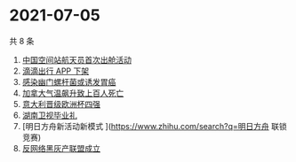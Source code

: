 # 2021-07-05

共 8 条

<!-- BEGIN -->
<!-- 最后更新时间 Mon Jul 05 2021 01:11:25 GMT+0800 (China Standard Time) -->

1. [中国空间站航天员首次出舱活动](https://www.zhihu.com/search?q=首次出舱)
2. [滴滴出行 APP 下架](https://www.zhihu.com/search?q=滴滴下架)
3. [感染幽门螺杆菌或诱发胃癌](https://www.zhihu.com/search?q=幽门螺杆菌)
4. [加拿大气温飙升致上百人死亡](https://www.zhihu.com/search?q=加拿大气温飙升)
5. [意大利晋级欧洲杯四强](https://www.zhihu.com/search?q=意大利队)
6. [湖南卫视毕业礼](https://www.zhihu.com/search?q=2021毕业礼)
7. [明日方舟新活动新模式 ](https://www.zhihu.com/search?q=明日方舟 联锁竞赛)
8. [反网络黑灰产联盟成立](https://www.zhihu.com/search?q=TapTap)

<!-- END -->
